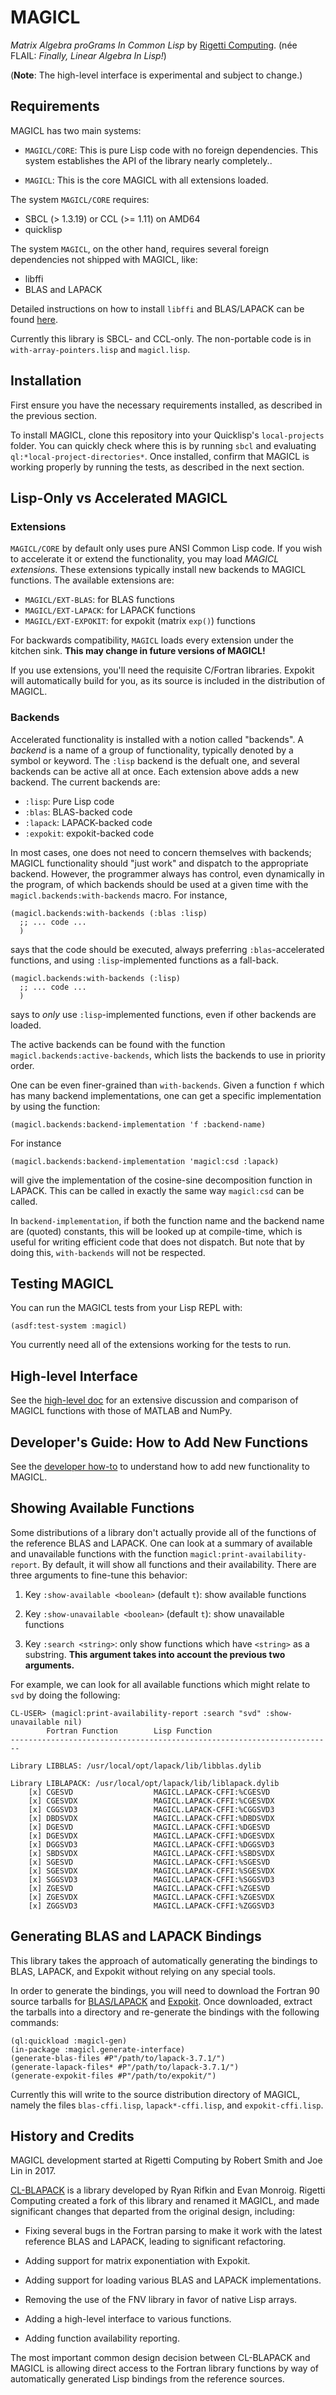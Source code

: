 # MAGICL

_Matrix Algebra proGrams In Common Lisp_ by [Rigetti Computing](http://www.rigetti.com). (née FLAIL: _Finally, Linear Algebra In Lisp!_)

(**Note**: The high-level interface is experimental and subject to change.)

## Requirements

MAGICL has two main systems:

- `MAGICL/CORE`: This is pure Lisp code with no foreign
dependencies. This system establishes the API of the library nearly
completely..

- `MAGICL`: This is the core MAGICL with all extensions loaded.

The system `MAGICL/CORE` requires:

* SBCL (> 1.3.19) or CCL (>= 1.11) on AMD64
* quicklisp

The system `MAGICL`, on the other hand, requires several foreign
dependencies not shipped with MAGICL, like:

- libffi
- BLAS and LAPACK

Detailed instructions on how to install `libffi` and BLAS/LAPACK can
be found [here](doc/requirements.md).

Currently this library is SBCL- and CCL-only. The non-portable code is
in `with-array-pointers.lisp` and `magicl.lisp`.

## Installation

First ensure you have the necessary requirements installed, as
described in the previous section.

To install MAGICL, clone this repository into your Quicklisp's
`local-projects` folder. You can quickly check where this is by
running `sbcl` and evaluating `ql:*local-project-directories*`. Once
installed, confirm that MAGICL is working properly by running the
tests, as described in the next section.

## Lisp-Only vs Accelerated MAGICL

### Extensions

`MAGICL/CORE` by default only uses pure ANSI Common Lisp code. If you
wish to accelerate it or extend the functionality, you may load
*MAGICL extensions*. These extensions typically install new backends
to MAGICL functions. The available extensions are:

- `MAGICL/EXT-BLAS`: for BLAS functions
- `MAGICL/EXT-LAPACK`: for LAPACK functions
- `MAGICL/EXT-EXPOKIT`: for expokit (matrix `exp()`) functions

For backwards compatibility, `MAGICL` loads every extension under the
kitchen sink. **This may change in future versions of MAGICL!**

If you use extensions, you'll need the requisite C/Fortran
libraries. Expokit will automatically build for you, as its source is
included in the distribution of MAGICL.

### Backends

Accelerated functionality is installed with a notion called "backends". A
*backend* is a name of a group of functionality, typically denoted by
a symbol or keyword. The `:lisp` backend is the defualt one, and
several backends can be active all at once. Each extension above adds
a new backend. The current backends are:

- `:lisp`: Pure Lisp code
- `:blas`: BLAS-backed code
- `:lapack`: LAPACK-backed code
- `:expokit`: expokit-backed code

In most cases, one does not need to concern themselves with backends;
MAGICL functionality should "just work" and dispatch to the
appropriate backend. However, the programmer always has control, even
dynamically in the program, of which backends should be used at a
given time with the `magicl.backends:with-backends` macro. For instance,

```
(magicl.backends:with-backends (:blas :lisp)
  ;; ... code ...
  )
```

says that the code should be executed, always preferring
`:blas`-accelerated functions, and using `:lisp`-implemented functions
as a fall-back.

```
(magicl.backends:with-backends (:lisp)
  ;; ... code ...
  )
```

says to *only* use `:lisp`-implemented functions, even if other
backends are loaded.


The active backends can be found with the function
`magicl.backends:active-backends`, which lists the backends to use in
priority order.

One can be even finer-grained than `with-backends`. Given a function
`f` which has many backend implementations, one can get a specific
implementation by using the function:

```
(magicl.backends:backend-implementation 'f :backend-name)
```

For instance

```
(magicl.backends:backend-implementation 'magicl:csd :lapack)
```

will give the implementation of the cosine-sine decomposition function
in LAPACK. This can be called in exactly the same way `magicl:csd` can
be called.

In `backend-implementation`, if both the function name and the backend
name are (quoted) constants, this will be looked up at compile-time,
which is useful for writing efficient code that does not dispatch. But
note that by doing this, `with-backends` will not be respected.

## Testing MAGICL

You can run the MAGICL tests from your Lisp REPL with:

```
(asdf:test-system :magicl)
```

You currently need all of the extensions working for the tests to run.

## High-level Interface

See the [high-level doc](doc/high-level.md) for an extensive discussion
and comparison of MAGICL functions with those of MATLAB and NumPy.

## Developer's Guide: How to Add New Functions

See the [developer how-to](doc/dev-how-to.md) to understand how to add
new functionality to MAGICL.

## Showing Available Functions

Some distributions of a library don't actually provide all of the
functions of the reference BLAS and LAPACK. One can look at a summary
of available and unavailable functions with the function
`magicl:print-availability-report`. By default, it will show all
functions and their availability. There are three arguments to
fine-tune this behavior:

1. Key `:show-available <boolean>` (default `t`): show available
functions

2. Key `:show-unavailable <boolean>` (default `t`): show unavailable
functions

3. Key `:search <string>`: only show functions which have `<string>`
as a substring. **This argument takes into account the previous two
arguments.**

For example, we can look for all available functions which might
relate to `svd` by doing the following:

```
CL-USER> (magicl:print-availability-report :search "svd" :show-unavailable nil)
        Fortran Function        Lisp Function
------------------------------------------------------------------------

Library LIBBLAS: /usr/local/opt/lapack/lib/libblas.dylib

Library LIBLAPACK: /usr/local/opt/lapack/lib/liblapack.dylib
    [x] CGESVD                  MAGICL.LAPACK-CFFI:%CGESVD
    [x] CGESVDX                 MAGICL.LAPACK-CFFI:%CGESVDX
    [x] CGGSVD3                 MAGICL.LAPACK-CFFI:%CGGSVD3
    [x] DBDSVDX                 MAGICL.LAPACK-CFFI:%DBDSVDX
    [x] DGESVD                  MAGICL.LAPACK-CFFI:%DGESVD
    [x] DGESVDX                 MAGICL.LAPACK-CFFI:%DGESVDX
    [x] DGGSVD3                 MAGICL.LAPACK-CFFI:%DGGSVD3
    [x] SBDSVDX                 MAGICL.LAPACK-CFFI:%SBDSVDX
    [x] SGESVD                  MAGICL.LAPACK-CFFI:%SGESVD
    [x] SGESVDX                 MAGICL.LAPACK-CFFI:%SGESVDX
    [x] SGGSVD3                 MAGICL.LAPACK-CFFI:%SGGSVD3
    [x] ZGESVD                  MAGICL.LAPACK-CFFI:%ZGESVD
    [x] ZGESVDX                 MAGICL.LAPACK-CFFI:%ZGESVDX
    [x] ZGGSVD3                 MAGICL.LAPACK-CFFI:%ZGGSVD3
```

## Generating BLAS and LAPACK Bindings

This library takes the approach of automatically generating the
bindings to BLAS, LAPACK, and Expokit without relying on any special
tools.

In order to generate the bindings, you will need to download the
Fortran 90 source tarballs for
[BLAS/LAPACK](http://www.netlib.org/lapack/) and
[Expokit](https://www.maths.uq.edu.au/expokit/download.html).  Once
downloaded, extract the tarballs into a directory and re-generate the
bindings with the following commands:

```
(ql:quickload :magicl-gen)
(in-package :magicl.generate-interface)
(generate-blas-files #P"/path/to/lapack-3.7.1/")
(generate-lapack-files* #P"/path/to/lapack-3.7.1/")
(generate-expokit-files #P"/path/to/expokit/")
```

Currently this will write to the source distribution directory of
MAGICL, namely the files `blas-cffi.lisp`, `lapack*-cffi.lisp`, and
`expokit-cffi.lisp`.

## History and Credits

MAGICL development started at Rigetti Computing by Robert Smith and
Joe Lin in 2017.

[CL-BLAPACK](https://github.com/blindglobe/cl-blapack) is a library
developed by Ryan Rifkin and Evan Monroig. Rigetti Computing created a
fork of this library and renamed it MAGICL, and made significant
changes that departed from the original design, including:

* Fixing several bugs in the Fortran parsing to make it work with the
latest reference BLAS and LAPACK, leading to significant refactoring.

* Adding support for matrix exponentiation with Expokit.

* Adding support for loading various BLAS and LAPACK implementations.

* Removing the use of the FNV library in favor of native Lisp arrays.

* Adding a high-level interface to various functions.

* Adding function availability reporting.

The most important common design decision between CL-BLAPACK and
MAGICL is allowing direct access to the Fortran library functions by
way of automatically generated Lisp bindings from the reference
sources.

